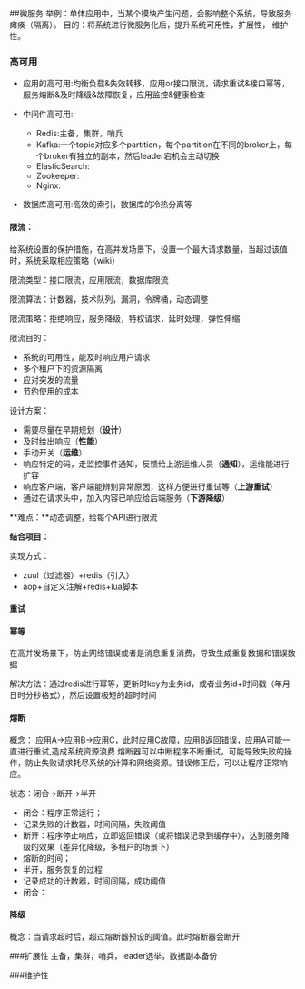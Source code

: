 ##微服务
举例：单体应用中，当某个模块产生问题，会影响整个系统，导致服务瘫痪（隔离）。
目的：将系统进行微服务化后，提升系统可用性，扩展性， 维护性。

### 高可用
- 应用的高可用:均衡负载&失效转移，应用or接口限流，请求重试&接口幂等，服务熔断&及时降级&故障恢复，应用监控&健康检查

- 中间件高可用:
  -  Redis:主备，集群，哨兵
  -  Kafka:一个topic对应多个partition，每个partition在不同的broker上，每个broker有独立的副本，然后leader宕机会主动切换
  -  ElasticSearch:
  -  Zookeeper:
  -  Nginx:

- 数据库高可用:高效的索引，数据库的冷热分离等

#### 限流：

给系统设置的保护措施，在高并发场景下，设置一个最大请求数量，当超过该值时，系统采取相应策略（wiki）

限流类型：接口限流，应用限流，数据库限流

限流算法：计数器，技术队列，漏洞，令牌桶，动态调整

限流策略：拒绝响应，服务降级，特权请求，延时处理，弹性伸缩

限流目的：
- 系统的可用性，能及时响应用户请求
- 多个租户下的资源隔离
- 应对突发的流量
- 节约使用的成本

设计方案：
- 需要尽量在早期规划（**设计**）
- 及时给出响应（**性能**）
- 手动开关（**运维**）
- 响应特定的码，走监控事件通知，反馈给上游运维人员（**通知**），运维能进行扩容
- 响应客户端，客户端能辨别异常原因，这样方便进行重试等（**上游重试**）
- 通过在请求头中，加入内容已响应给后端服务（**下游降级**）

**难点：**动态调整，给每个API进行限流

**结合项目：**

实现方式：

- zuul（过滤器）+redis（引入）
- aop+自定义注解+redis+lua脚本

#### 重试

#### 幂等
在高并发场景下，防止网络错误或者是消息重复消费，导致生成重复数据和错误数据

解决方法：通过redis进行幂等，更新时key为业务id，或者业务id+时间戳（年月日时分秒格式），然后设置极短的超时时间


#### 熔断
概念：
应用A->应用B->应用C，此时应用C故障，应用B返回错误，应用A可能一直进行重试,造成系统资源浪费
熔断器可以中断程序不断重试，可能导致失败的操作，防止失败请求耗尽系统的计算和网络资源。错误修正后，可以让程序正常响应。

状态：闭合->断开->半开
- 闭合：程序正常运行；
- 记录失败的计数器，时间间隔，失败阈值
- 断开：程序停止响应，立即返回错误（或将错误记录到缓存中），达到服务降级的效果（差异化降级，多租户的场景下）
- 熔断的时间；
- 半开，服务恢复的过程
- 记录成功的计数器，时间间隔，成功阈值
- 闭合：

#### 降级
概念：当请求超时后，超过熔断器预设的阈值。此时熔断器会断开

###扩展性
主备，集群，哨兵，leader选举，数据副本备份

###维护性

